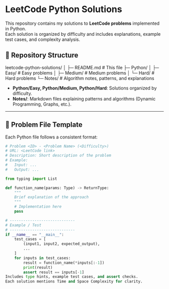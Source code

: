 # LeetCode Python Solutions

This repository contains my solutions to **LeetCode problems** implemented in Python.  
Each solution is organized by difficulty and includes explanations, example test cases, and complexity analysis.  

## 📂 Repository Structure

leetcode-python-solutions/
│
├─ README.md # This file
├─ Python/
│ ├─ Easy/ # Easy problems
│ ├─ Medium/ # Medium problems
│ └─ Hard/ # Hard problems
└─ Notes/ # Algorithm notes, patterns, and explanations

- **Python/Easy, Python/Medium, Python/Hard**: Solutions organized by difficulty.  
- **Notes/**: Markdown files explaining patterns and algorithms (Dynamic Programming, Graphs, etc.).

---

## 📝 Problem File Template

Each Python file follows a consistent format:

```python
# Problem <ID> - <Problem Name> (<Difficulty>)
# URL: <LeetCode link>
# Description: Short description of the problem
# Example:
#   Input: ...
#   Output: ...

from typing import List

def function_name(params: Type) -> ReturnType:
    """
    Brief explanation of the approach
    """
    # Implementation here
    pass

# -----------------------------
# Example / Test
# -----------------------------
if __name__ == "__main__":
    test_cases = [
        (input1, input2, expected_output),
        ...
    ]
    for inputs in test_cases:
        result = function_name(*inputs[:-1])
        print(result)
        assert result == inputs[-1]
Includes type hints, example test cases, and assert checks.
Each solution mentions Time and Space Complexity for clarity.